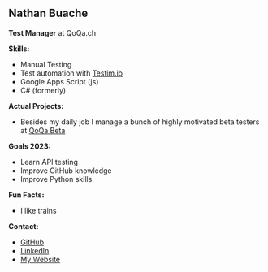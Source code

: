 ## **Nathan Buache**

**Test Manager** at QoQa.ch

**Skills:**
* Manual Testing
* Test automation with [Testim.io](https://testim.io)
* Google Apps Script (js)
* C# (formerly)

**Actual Projects:**
* Besides my daily job I manage a bunch of highly motivated beta testers at [QoQa Beta](hhtps://qblog.qoqa.ch/posts/5035)



**Goals 2023:**
* Learn API testing
* Improve GitHub knowledge
* Improve Python skills

**Fun Facts:**
* I like trains

**Contact:**
* [GitHub](https://github.com/nthnbch)
* [LinkedIn](https://www.linkedin.com/in/nathanbuache)
* [My Website](https://buache.com)
